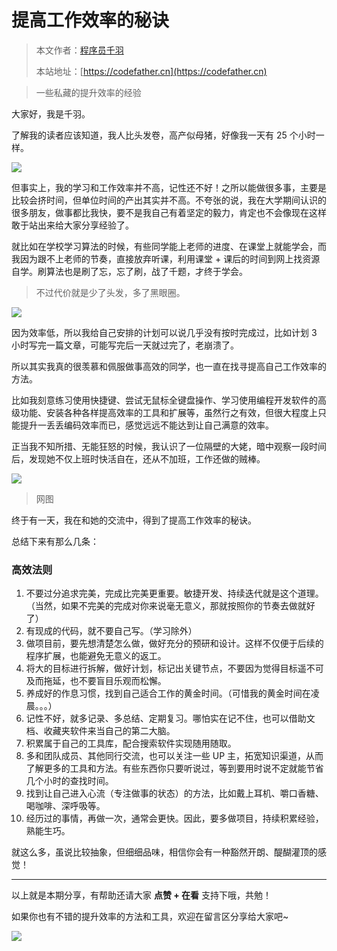 # 提高工作效率的秘诀

> 本文作者：[程序员千羽](https://yuyuanweb.feishu.cn/wiki/Abldw5WkjidySxkKxU2cQdAtnah)
>
> 本站地址：[https://codefather.cn](https://codefather.cn)

> 一些私藏的提升效率的经验

大家好，我是千羽。

了解我的读者应该知道，我人比头发卷，高产似母猪，好像我一天有 25 个小时一样。

![](https://pic.yupi.icu/5563/202311060822652.png)

但事实上，我的学习和工作效率并不高，记性还不好！之所以能做很多事，主要是比较会挤时间，但单位时间的产出其实并不高。不夸张的说，我在大学期间认识的很多朋友，做事都比我快，要不是我自己有着坚定的毅力，肯定也不会像现在这样敢于站出来给大家分享经验了。

就比如在学校学习算法的时候，有些同学能上老师的进度、在课堂上就能学会，而我因为跟不上老师的节奏，直接放弃听课，利用课堂 + 课后的时间到网上找资源自学。刷算法也是刷了忘，忘了刷，战了千题，才终于学会。

> 不过代价就是少了头发，多了黑眼圈。

![](https://pic.yupi.icu/5563/202311060822299.png)

因为效率低，所以我给自己安排的计划可以说几乎没有按时完成过，比如计划 3 小时写完一篇文章，可能写完后一天就过完了，老崩溃了。

所以其实我真的很羡慕和佩服做事高效的同学，也一直在找寻提高自己工作效率的方法。

比如我刻意练习使用快捷键、尝试无鼠标全键盘操作、学习使用编程开发软件的高级功能、安装各种各样提高效率的工具和扩展等，虽然行之有效，但很大程度上只能提升一丢丢编码效率而已，感觉远远不能达到让自己满意的效率。

正当我不知所措、无能狂怒的时候，我认识了一位隔壁的大姥，暗中观察一段时间后，发现她不仅上班时快活自在，还从不加班，工作还做的贼棒。

![](https://pic.yupi.icu/5563/202311060822028.png)

> 网图

终于有一天，我在和她的交流中，得到了提高工作效率的秘诀。

总结下来有那么几条：

### 高效法则

1. 不要过分追求完美，完成比完美更重要。敏捷开发、持续迭代就是这个道理。（当然，如果不完美的完成对你来说毫无意义，那就按照你的节奏去做就好了）
2. 有现成的代码，就不要自己写。（学习除外）
3. 做项目前，要先想清楚怎么做，做好充分的预研和设计。这样不仅便于后续的程序扩展，也能避免无意义的返工。
4. 将大的目标进行拆解，做好计划，标记出关键节点，不要因为觉得目标遥不可及而拖延，也不要盲目乐观而松懈。
5. 养成好的作息习惯，找到自己适合工作的黄金时间。（可惜我的黄金时间在凌晨。。。）
6. 记性不好，就多记录、多总结、定期复习。哪怕实在记不住，也可以借助文档、收藏夹软件来当自己的第二大脑。
7. 积累属于自己的工具库，配合搜索软件实现随用随取。
8. 多和团队成员、其他同行交流，也可以关注一些 UP 主，拓宽知识渠道，从而了解更多的工具和方法。有些东西你只要听说过，等到要用时说不定就能节省几个小时的查找时间。
9. 找到让自己进入心流（专注做事的状态）的方法，比如戴上耳机、嚼口香糖、喝咖啡、深呼吸等。
10. 经历过的事情，再做一次，通常会更快。因此，要多做项目，持续积累经验，熟能生巧。

就这么多，虽说比较抽象，但细细品味，相信你会有一种豁然开朗、醍醐灌顶的感觉！



------


以上就是本期分享，有帮助还请大家 **点赞 + 在看** 支持下哦，共勉！

如果你也有不错的提升效率的方法和工具，欢迎在留言区分享给大家吧~

![](https://pic.yupi.icu/5563/202311060822615.png)